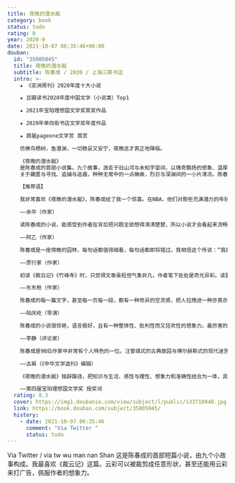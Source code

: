 ```yaml
---
title: 夜晚的潜水艇
category: book
status: todo
rating: 0
year: 2020-9
date: 2021-10-07 06:35:46+08:00
douban:
  id: "35005045"
  title: 夜晚的潜水艇
  subtitle: 陈春成 / 2020 / 上海三联书店
  intro: >-
    ★ 《亚洲周刊》2020年度十大小说

    ★ 豆瓣读书2020年度中国文学（小说类）Top1

    ★ 2021年宝珀理想国文学奖首奖作品

    ★ 2020年单向街书店文学奖年度作品

    ★ 首届pageone文学赏 首赏

    仿佛鸟栖树，鱼潜渊，一切稳妥又安宁，夜晚这才真正地降临。

    《夜晚的潜水艇》
    是陈春成的首部小说集。九个故事，游走于旧山河与未知宇宙间，以瑰奇飘扬的想象、温厚清幽的笔法，在现实与幻境间辟开秘密的通道：海底漫游的少年、深山遗落的古碑、弥散入万物的字句、云彩修剪站、铸剑与酿酒、铁幕下的萨克斯、蓝鲸内的演奏厅……
    关于藏匿与寻找、追捕与逃遁，种种无常中的一点确凿，烈日与深渊间的一小片清凉。陈春成的小说世界，是可供藏身的洞窟，悬浮于纸上的宫殿，航向往昔的潜艇。

    【推荐语】

    我非常喜欢《夜晚的潜水艇》，陈春成给了我一个惊喜。在NBA，他们对那些充满潜力的年轻球员有一个形容，天空才是他的极限，这话也可以用在陈春成的身上。他比较厉害的一点是，既飘逸又扎实，想象力非常丰富，写现实的部分又很扎实，转换和衔接都做得非常好，很老练的作品。我觉得他是一个前程无量的作家。

    ——余华（作家）

    读陈春成的小说，能感受到作者在背后把问题全部想得清清楚楚，所以小说才会看起来流畅而有趣。他的语言锤炼已经炉火纯青，不是池中之物。这注定是一位了不起的小说家。

    ——阿乙（作家）

    陈春成是一座傍晚的园林，每句话都值得细看，每句话都即将错过。我相信这个传说：“我是梦中传彩笔，欲书花叶寄朝云”，有一种古老的文字秩序在暗中流传，到他出现时，我才能指给你：快看，就是这个样子。

    ——贾行家（作家）

    初读《裁云记》《竹峰寺》时，只觉得文章虽短但气象非凡，作者笔下处处是奇光异彩。读罢全书，才知道那也只是修竹茂林中隐隐露出的一角飞檐。九篇小说，如九座幽深的宫殿，殿门虚掩，静谧无人，但你侧身进去，缓缓移步，很快就能看到那些足以使人目不暇给的别致格局、精巧构件、璀璨细节。感谢作者以一己之力构筑这些美妙而深邃的宫殿，让我们得以窥见其中那无数动人心魄的奇丽景象。

    ——东东枪（作家）

    陈春成的每一篇文字，甚至每一页每一段，都有一种奇异的空灵感，把人拉拽进一种亦真亦幻的状态里。细致入微的文字后隐藏着很久远的情感，调动出我的记忆与触觉。每一篇看完，总是唏嘘半日。

    ——陆庆屹（导演）

    陈春成的小说很惊艳，语言极好，且有一种整体性、批判性而又狂欢性的想象力。最厉害的是，他能使最荒诞不经的叙述毫不费力地变得可信，这个本事很难。他对自己的生活有尖锐的看法，表达十分华美飞翔。

    ——李静（评论家）

    陈春成是90后作家中非常有个人特色的一位。汪曾祺式的古典故园与博尔赫斯式的现代迷宫拆散重组，变成了他笔下的废园。但只要读完他的作品，又会发现他远比此丰富。他直接越过了写自我的阶段，一出场就以万物为题，在常识之上，就势思接万里。每一篇小说都不尽相同，又在主题上持续变奏。在一个以糙笔写浮心的时代，他反其道而行之，躲在“深山电报站”，以万物为学问，没有功利心地研究又把玩。他笔触老练，用字沉静，想象又纵肆酣快，间杂萌态。浑然一个专心研学又玩心隆盛的老顽童。

    ——古肩（《中华文学选刊》编辑）

    《夜晚的潜水艇》独辟蹊径，把知识与生活、感性与理性、想象力和准确性结合为一体，具有通透缠绵的气质和强烈的幻想性。小说以一种典雅、迷人的语言为我们展现了当代小说的新路径。

    ——第四届宝珀理想国文学奖 授奖词
  rating: 8.3
  cover: https://img1.doubanio.com/view/subject/l/public/s33718940.jpg
  link: https://book.douban.com/subject/35005045/
  history:
    - date: 2021-10-07 06:35:46
      comment: "Via Twitter "
      status: todo
---
```


Via Twitter  / via tw wu man nan Shan 这是陈春成的首部短篇小说，由九个小故事构成。我最喜欢《裁云记》这篇。云彩可以被裁剪成任意形状，甚至还能用云彩来打广告，佩服作者的想象力。
